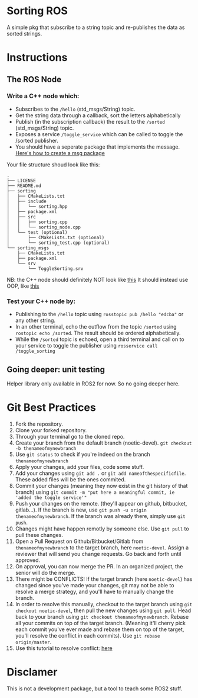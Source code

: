 # Sorting ROS

A simple pkg that subscribe to a string topic and re-publishes the data as sorted strings.

# Instructions

## The ROS Node

### Write a C++ node which:

- Subscribes to the `/hello` (std_msgs/String) topic. 
- Get the string data through a callback, sort the letters alphabetically
- Publish (in the subscription callback) the result to the `/sorted` (std_msgs/String) topic. 
- Exposes a service `/toggle_service` which can be called to toggle the /sorted publisher.
- You should have a seperate package that implements the message. [Here's how to create a msg package](http://wiki.ros.org/msg)

Your file structure shoud look like this:
```
.
├── LICENSE
├── README.md
├── sorting
│   ├── CMakeLists.txt
│   ├── include
│   │   └── sorting.hpp
│   ├── package.xml
│   ├── src
│   │   ├── sorting.cpp
│   │   └── sorting_node.cpp
│   └── test (optional)
│       ├── CMakeLists.txt (optional)
│       └── sorting_test.cpp (optional)
└── sorting_msgs
    ├── CMakeLists.txt
    ├── package.xml
    └── srv
        └── ToggleSorting.srv
```

NB: the C++ node should definitely NOT look like [this](http://wiki.ros.org/ROS/Tutorials/WritingPublisherSubscriber%28c%2B%2B%29)
It should instead use OOP, like [this](https://roboticsbackend.com/oop-with-ros-in-cpp/)

### Test your C++ node by:

- Publishing to the `/hello` topic using `rosstopic pub /hello "edcba"` or any other string.
- In an other terminal, echo the outflow from the topic `/sorted` using `rostopic echo /sorted`. The result should be ordered alphabetically.
- While the `/sorted` topic is echoed, open a third terminal and call on to your service to toggle the publisher using `rosservice call /toggle_sorting`

## Going deeper: unit testing

Helper library only available in ROS2 for now. So no going deeper here.


# Git Best Practices

1. Fork the repository.
2. Clone your forked repository.
3. Through your terminal go to the cloned repo.
4. Create your branch from the default branch (noetic-devel). `git checkout -b thenameofmynewbranch`
5. Use `git status` to check if you're indeed on the branch `thenameofmynewbranch`
6. Apply your changes, add your files, code some stuff.
7. Add your changes using `git add .` or `git add nameofthespecificfile`. These added files will be the ones commited.
8. Commit your changes (meaning they now exist in the git history of that branch) using `git commit -m "put here a meaningful commit, ie 'added the toggle service'"`
9. Push your changes on the remote. (they'll appear on github, bitbucket, gitlab...). If the branch is new, use `git push -u origin thenameofmynewbranch`. If the branch was already there, simply use `git push`.
10. Changes might have happen remotly by someone else. Use `git pull` to pull these changes.
11. Open a Pull Request on Github/Bitbucket/Gitlab from `thenameofmynewbranch` to the target branch, here `noetic-devel`. Assign a reviewer that will send you change requests. Go back and forth until approved.
12. On approval, you can now merge the PR. In an organized project, the senior will do the merge.
13. There might be CONFLICTS! If the target branch (here `noetic-devel`) has changed since you've made your changes, git may not be able to resolve a merge strategy, and you'll have to manually change the branch.
14. In order to resolve this manually, checkout to the target branch using `git checkout noetic-devel`, then pull the new changes using `git pull`. Head back to your branch using `git checkout thenameofmynewbranch`. Rebase all your commits on top of the target branch. (Meaning it'll cherry pick each commit you've ever made and rebase them on top of the target, you'll resolve the conflict in each commits). Use `git rebase origin/master`.
15. Use this tutorial to resolve conflict: [here](https://linuxpip.org/fix-merge-conflicts-vscode/)


# Disclamer

This is not a development package, but a tool to teach some ROS2 stuff.
